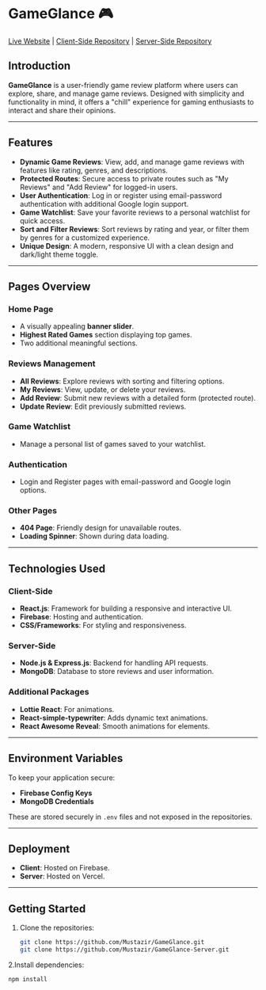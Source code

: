 # GameGlance 🎮  
[Live Website](https://gameglance-18dab.firebaseapp.com/) | [Client-Side Repository](https://github.com/Mustazir/GameGlance) | [Server-Side Repository](https://github.com/Mustazir/GameGlance-Server.git)  

## Introduction  
**GameGlance** is a user-friendly game review platform where users can explore, share, and manage game reviews. Designed with simplicity and functionality in mind, it offers a "chill" experience for gaming enthusiasts to interact and share their opinions.  

---

## Features  
- **Dynamic Game Reviews**: View, add, and manage game reviews with features like rating, genres, and descriptions.  
- **Protected Routes**: Secure access to private routes such as "My Reviews" and "Add Review" for logged-in users.  
- **User Authentication**: Log in or register using email-password authentication with additional Google login support.  
- **Game Watchlist**: Save your favorite reviews to a personal watchlist for quick access.  
- **Sort and Filter Reviews**: Sort reviews by rating and year, or filter them by genres for a customized experience.  
- **Unique Design**: A modern, responsive UI with a clean design and dark/light theme toggle.  

---

## Pages Overview  
### **Home Page**  
- A visually appealing **banner slider**.  
- **Highest Rated Games** section displaying top games.  
- Two additional meaningful sections.  

### **Reviews Management**  
- **All Reviews**: Explore reviews with sorting and filtering options.  
- **My Reviews**: View, update, or delete your reviews.  
- **Add Review**: Submit new reviews with a detailed form (protected route).  
- **Update Review**: Edit previously submitted reviews.  

### **Game Watchlist**  
- Manage a personal list of games saved to your watchlist.  

### **Authentication**  
- Login and Register pages with email-password and Google login options.  

### **Other Pages**  
- **404 Page**: Friendly design for unavailable routes.  
- **Loading Spinner**: Shown during data loading.  

---

## Technologies Used  
### **Client-Side**  
- **React.js**: Framework for building a responsive and interactive UI.  
- **Firebase**: Hosting and authentication.  
- **CSS/Frameworks**: For styling and responsiveness.  

### **Server-Side**  
- **Node.js & Express.js**: Backend for handling API requests.  
- **MongoDB**: Database to store reviews and user information.  

### **Additional Packages**  
- **Lottie React**: For animations.  
- **React-simple-typewriter**: Adds dynamic text animations.  
- **React Awesome Reveal**: Smooth animations for elements.  

---

## Environment Variables  
To keep your application secure:  
- **Firebase Config Keys**  
- **MongoDB Credentials**  

These are stored securely in `.env` files and not exposed in the repositories.  

---

## Deployment  
- **Client**: Hosted on Firebase.  
- **Server**: Hosted on Vercel.  

---

## Getting Started  
1. Clone the repositories:  
   ```bash  
   git clone https://github.com/Mustazir/GameGlance.git  
   git clone https://github.com/Mustazir/GameGlance-Server.git  
   ```
2.Install dependencies:
   ```bash
   npm install  
   ```